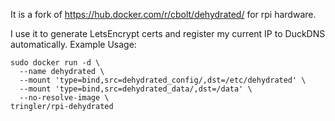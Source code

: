 It is a fork of https://hub.docker.com/r/cbolt/dehydrated/ for rpi hardware.

I use it to generate LetsEncrypt certs and register my current IP to DuckDNS automatically.
Example Usage:
```
sudo docker run -d \
  --name dehydrated \
  --mount 'type=bind,src=dehydrated_config/,dst=/etc/dehydrated' \
  --mount 'type=bind,src=dehydrated_data/,dst=/data' \
  --no-resolve-image \
tringler/rpi-dehydrated
```